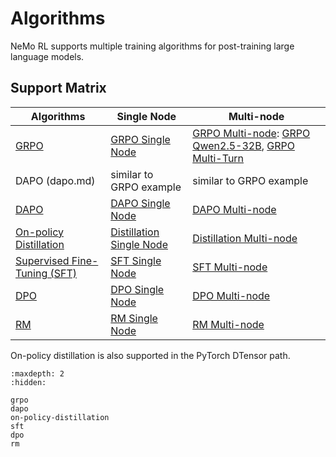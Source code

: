 # Algorithms

NeMo RL supports multiple training algorithms for post-training large language models.

## Support Matrix

| Algorithms | Single Node | Multi-node |
|------------|-------------|------------|
| [GRPO](grpo.md) | [GRPO Single Node](grpo.md#grpo-single-node) | [GRPO Multi-node](grpo.md#grpo-multi-node): [GRPO Qwen2.5-32B](grpo.md#grpo-qwen25-32b), [GRPO Multi-Turn](grpo.md#grpo-multi-turn) |
|DAPO (dapo.md)| similar to GRPO example| similar to GRPO example|
| [DAPO](dapo.md) | [DAPO Single Node](dapo.md#dapo-single-node) | [DAPO Multi-node](dapo.md#dapo-multi-node) |
| [On-policy Distillation](on-policy-distillation.md) | [Distillation Single Node](on-policy-distillation.md#on-policy-distillation-single-node) | [Distillation Multi-node](on-policy-distillation.md#on-policy-distillation-multi-node) |
| [Supervised Fine-Tuning (SFT)](sft.md) | [SFT Single Node](sft.md#sft-single-node) | [SFT Multi-node](sft.md#sft-multi-node) |
| [DPO](dpo.md) | [DPO Single Node](dpo.md#dpo-single-node) | [DPO Multi-node](dpo.md#dpo-multi-node) |
| [RM](rm.md) | [RM Single Node](rm.md#rm-single-node) | [RM Multi-node](rm.md#rm-multi-node) |
On-policy distillation is also supported in the PyTorch DTensor path.
```{toctree}
:maxdepth: 2
:hidden:

grpo
dapo
on-policy-distillation
sft
dpo
rm
```
